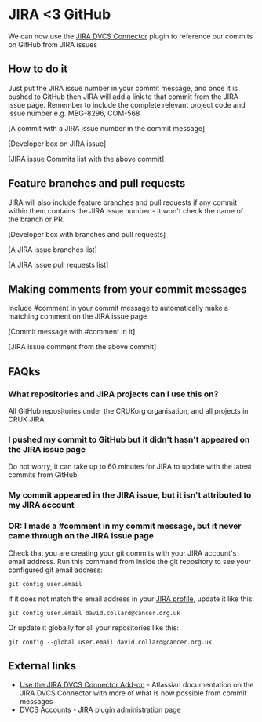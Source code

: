 # JIRA <3 GitHub

We can now use the [JIRA DVCS Connector](https://marketplace.atlassian.com/plugins/com.atlassian.jira.plugins.jira-bitbucket-connector-plugin) plugin to reference our commits on GitHub from JIRA issues

## How to do it

Just put the JIRA issue number in your commit message, and once it is pushed to GitHub then JIRA will add a link to that commit from the JIRA issue page. Remember to include the complete relevant project code and issue number e.g. MBG-8296, COM-568

[A commit with a JIRA issue number in the commit message]

[Developer box on JIRA issue]

[JIRA issue Commits list with the above commit]

## Feature branches and pull requests

JIRA will also include feature branches and pull requests if any commit within them contains the JIRA issue number - it won't check the name of the branch or PR.

[Developer box with branches and pull requests]

[A JIRA issue branches list]

[A JIRA issue pull requests list]

## Making comments from your commit messages

Include #comment in your commit message to automatically make a matching comment on the JIRA issue page

[Commit message with #comment in it]

[JIRA issue comment from the above commit]

## FAQks

### What repositories and JIRA projects can I use this on?

All GitHub repositories under the CRUKorg organisation, and all projects in CRUK JIRA.

### I pushed my commit to GitHub but it didn't hasn't appeared on the JIRA issue page

Do not worry, it can take up to 60 minutes for JIRA to update with the latest commits from GitHub.

### My commit appeared in the JIRA issue, but it isn't attributed to my JIRA account
### OR: I made a #comment in my commit message, but it never came through on the JIRA issue page

Check that you are creating your git commits with your JIRA account's email address. Run this command from inside the git repository to see your configured git email address:

```
git config user.email
```

If it does not match the email address in your [JIRA profile](https://jira.cancerresearchuk.org/secure/ViewProfile.jspa), update it like this:

```
git config user.email david.collard@cancer.org.uk
```

Or update it globally for all your repositories like this:

```
git config --global user.email david.collard@cancer.org.uk
```

## External links

* [Use the JIRA DVCS Connector Add-on](https://confluence.atlassian.com/display/BITBUCKET/Use+the+JIRA+DVCS+Connector+Add-on) - Atlassian documentation on the JIRA DVCS Connector with more of what is now possible from commit messages
* [DVCS Accounts](https://jira.cancerresearchuk.org/secure/admin/ConfigureDvcsOrganizations!default.jspa) - JIRA plugin administration page

